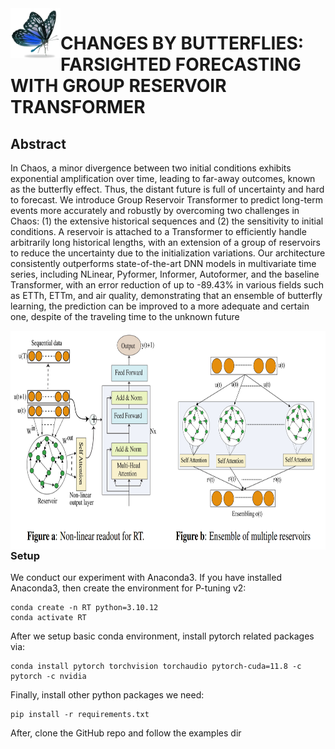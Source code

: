 <img align="left" width="80" height="80" alt="Md Kowsher" src="assets/title.png"/>

#  CHANGES BY BUTTERFLIES: FARSIGHTED FORECASTING WITH GROUP RESERVOIR TRANSFORMER
## Abstract
In Chaos, a minor divergence between two initial conditions exhibits exponential amplification over time, leading to far-away outcomes, known as the butterfly effect. Thus, the distant future is full of uncertainty and hard to forecast.   We introduce Group Reservoir Transformer to predict long-term events more accurately and robustly by overcoming two challenges in Chaos:  (1) the extensive historical sequences and (2) the sensitivity to initial conditions. A reservoir is attached to a Transformer to efficiently handle arbitrarily long historical lengths, with an extension of a group of reservoirs to reduce the uncertainty due to the initialization variations.  Our architecture consistently outperforms state-of-the-art DNN models in multivariate time series, including NLinear, Pyformer, Informer, Autoformer, and the baseline Transformer, with an error reduction of up to -89.43\% in various fields such as ETTh, ETTm, and air quality, demonstrating that an ensemble of butterfly learning, the prediction can be improved to a more adequate and certain one, despite of the traveling time to the unknown future

<img align="left" width="800" height="350" alt="Md Kowsher" src="assets/method.png"/>


### Setup
We conduct our experiment with Anaconda3. If you have installed Anaconda3, then create the environment for P-tuning v2:

```shell
conda create -n RT python=3.10.12
conda activate RT
```

After we setup basic conda environment, install pytorch related packages via:

```shell
conda install pytorch torchvision torchaudio pytorch-cuda=11.8 -c pytorch -c nvidia
```

Finally, install other python packages we need:

```shell
pip install -r requirements.txt
```

After, clone the GitHub repo and follow the examples dir
